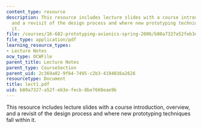 ```yaml
---
content_type: resource
description: This resource includes lecture slides with a course introduction, overview,
  and a revisit of the design process and where new prototyping techniques fall within
  it.
file: /courses/16-682-prototyping-avionics-spring-2006/b80a7327a52feb3efecb8be7660eae9b_lect1.pdf
file_type: application/pdf
learning_resource_types:
- Lecture Notes
ocw_type: OCWFile
parent_title: Lecture Notes
parent_type: CourseSection
parent_uid: 2c369a02-9f64-7495-c2b3-4194036a2626
resourcetype: Document
title: lect1.pdf
uid: b80a7327-a52f-eb3e-fecb-8be7660eae9b
---
```

This resource includes lecture slides with a course introduction, overview, and a revisit of the design process and where new prototyping techniques fall within it.

